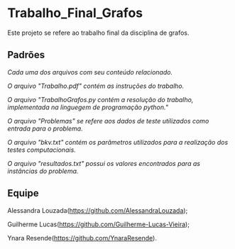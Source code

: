 # Trabalho_Final_Grafos
Este projeto se refere ao trabalho final da disciplina de grafos.

## Padrões 
*Cada uma dos arquivos com seu conteúdo relacionado.*

*O arquivo "Trabalho.pdf" contém as instruções do trabalho.*

*O arquivo "TrabalhoGrafos.py contém a resolução do trabalho, implementada na linguegem de programação python."*

*O arquivo "Problemas" se refere aos dados de teste utilizados como entrada para o problema.*

*O arquivo "bkv.txt" contém os parâmetros utilizados para a realização dos testes computacionais.*

*O arquivo "resultados.txt" possui os valores encontrados para as instâncias do problema.*

## Equipe 
Alessandra Louzada(https://github.com/AlessandraLouzada); 

Guilherme Lucas(https://github.com/Guilherme-Lucas-Vieira); 

Ynara Resende(https://github.com/YnaraResende).

